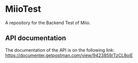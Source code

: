 # MiioTest
A repository for the Backend Test of Miio.

## API documentation
The documentation of the API is on the following link: https://documenter.getpostman.com/view/9423859/TzCL8oiE
